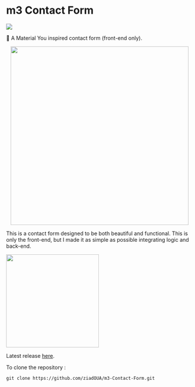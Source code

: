 # m3 Contact Form
<a href ="#"><img src="https://imgur.com/9PaNRlo.png"/></a>

📧 A Material You inspired contact form (front-end only).

<p align="center"> <a href ="#"> <img src="https://imgur.com/H3GNXc9.png" width="480px" style="float: center;"/> </a> </p>

This is a contact form designed to be both beautiful and functional. This is only the front-end, but I made it as simple as possible integrating logic and back-end.

<a href="https://ziadoua.github.io/m3-Contact-Form/" target="_blank" rel="noopener noreferrer"> <img src="https://imgur.com/Wk0lfTg.png" width="250px"/> </a>

Latest release [here](https://github.com/ziadOUA/m3-Contact-Form/releases/latest).

To clone the repository :

    git clone https://github.com/ziadOUA/m3-Contact-Form.git


